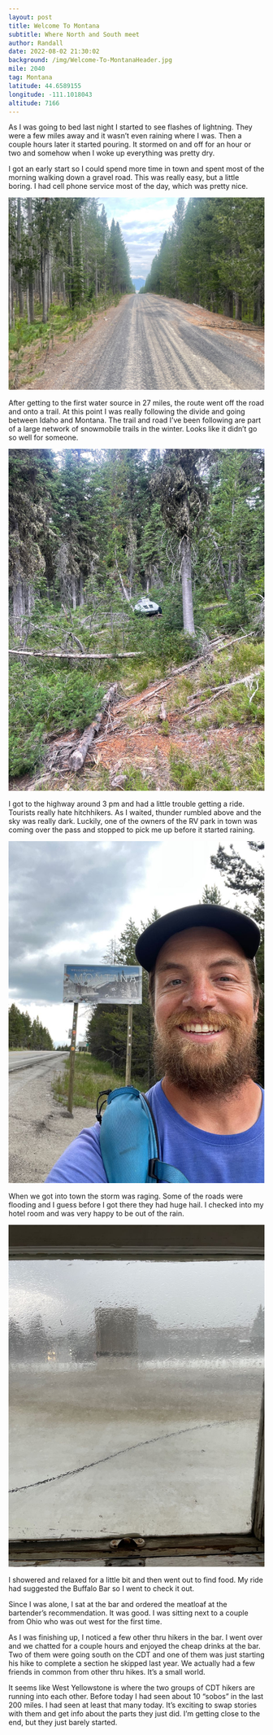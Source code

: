 ```yaml
---
layout: post
title: Welcome To Montana
subtitle: Where North and South meet
author: Randall
date: 2022-08-02 21:30:02
background: /img/Welcome-To-MontanaHeader.jpg
mile: 2040
tag: Montana
latitude: 44.6589155
longitude: -111.1018043
altitude: 7166
---
```

As I was going to bed last night I started to see flashes of lightning. They were a few miles away and it wasn’t even raining where I was. Then a couple hours later it started pouring. It stormed on and off for an hour or two and somehow when I woke up everything was pretty dry.

I got an early start so I could spend more time in town and spent most of the morning walking down a gravel road. This was really easy, but a little boring. I had cell phone service most of the day, which was pretty nice.

<img src="/img/Welcome To Montana0.jpg" class="img-fluid">

After getting to the first water source in 27 miles, the route went off the road and onto a trail. At this point I was really following the divide and going between Idaho and Montana. The trail and road I’ve been following are part of a large network of snowmobile trails in the winter. Looks like it didn’t go so well for someone.

<img src="/img/Welcome To Montana1.jpg" class="img-fluid">

I got to the highway around 3 pm and had a little trouble getting a ride. Tourists really hate hitchhikers. As I waited, thunder rumbled above and the sky was really dark. Luckily, one of the owners of the RV park in town was coming over the pass and stopped to pick me up before it started raining.

<img src="/img/Welcome To Montana2.jpg" class="img-fluid">

When we got into town the storm was raging. Some of the roads were flooding and I guess before I got there they had huge hail. I checked into my hotel room and was very happy to be out of the rain.

<img src="/img/Welcome To Montana3.jpg" class="img-fluid">

I showered and relaxed for a little bit and then went out to find food. My ride had suggested the Buffalo Bar so I went to check it out.

Since I was alone, I sat at the bar and ordered the meatloaf at the bartender’s recommendation. It was good. I was sitting next to a couple from Ohio who was out west for the first time. 

As I was finishing up, I noticed a few other thru hikers in the bar. I went over and we chatted for a couple hours and enjoyed the cheap drinks at the bar. Two of them were going south on the CDT and one of them was just starting his hike to complete a section he skipped last year. We actually had a few friends in common from other thru hikes. It’s a small world.

It seems like West Yellowstone is where the two groups of CDT hikers are running into each other. Before today I had seen about 10 “sobos” in the last 200 miles. I had seen at least that many today. It’s exciting to swap stories with them and get info about the parts they just did. I’m getting close to the end, but they just barely started.
